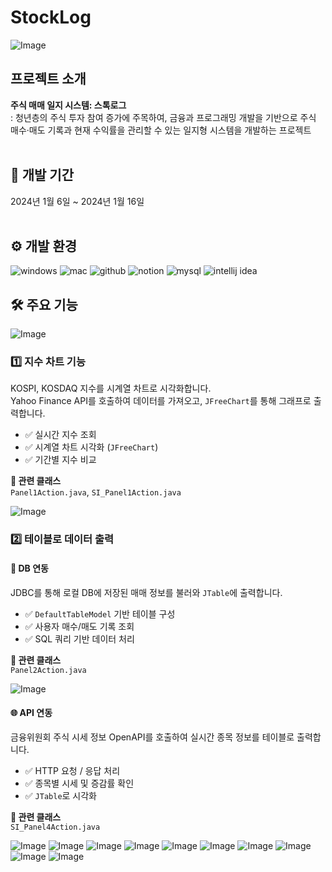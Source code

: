 # StockLog


![Image](https://github.com/user-attachments/assets/ba32c498-19cc-4de2-9c6c-ddc725dfdeb7)
## 프로젝트 소개
**주식 매매 일지 시스템: 스톡로그**
</br>
: 청년층의 주식 투자 참여 증가에 주목하여, 금융과 프로그래밍 개발을 기반으로 주식 매수·매도 기록과 현재 수익률을 관리할 수 있는 일지형 시스템을 개발하는 프로젝트
</br></br>

## 📅 개발 기간
2024년 1월 6일 ~ 2024년 1월 16일
</br></br>

## ⚙ 개발 환경
![windows](https://img.shields.io/badge/Windows-0078D6?style=for-the-badge&logo=windows&logoColor=white)
![mac](https://img.shields.io/badge/mac%20os-000000?style=for-the-badge&logo=apple&logoColor=white)
![github](https://img.shields.io/badge/GitHub-100000?style=for-the-badge&logo=github&logoColor=white)
![notion](https://img.shields.io/badge/Notion-%23000000.svg?style=for-the-badge&logo=notion&logoColor=white)
![mysql](https://img.shields.io/badge/MySQL-005C84?style=for-the-badge&logo=mysql&logoColor=white)
![intellij idea](https://img.shields.io/badge/IntelliJ_IDEA-000000.svg?style=for-the-badge&logo=intellij-idea&logoColor=white)
</br>


## 🛠 주요 기능


![Image](https://github.com/user-attachments/assets/73bde540-25ae-42d5-909a-f3c759af6391)
### 1️⃣ 지수 차트 기능

KOSPI, KOSDAQ 지수를 시계열 차트로 시각화합니다.  
Yahoo Finance API를 호출하여 데이터를 가져오고, `JFreeChart`를 통해 그래프로 출력합니다.

- ✅ 실시간 지수 조회
- ✅ 시계열 차트 시각화 (`JFreeChart`)
- ✅ 기간별 지수 비교

**📂 관련 클래스**  
`Panel1Action.java`, `SI_Panel1Action.java`

![Image](https://github.com/user-attachments/assets/5ed9303f-18f2-476d-9243-72d1bbc5d393)


### 2️⃣ 테이블로 데이터 출력

#### 📌 DB 연동
JDBC를 통해 로컬 DB에 저장된 매매 정보를 불러와 `JTable`에 출력합니다.

- ✅ `DefaultTableModel` 기반 테이블 구성
- ✅ 사용자 매수/매도 기록 조회
- ✅ SQL 쿼리 기반 데이터 처리

**📂 관련 클래스**  
`Panel2Action.java`

![Image](https://github.com/user-attachments/assets/3662dd29-6825-4a11-b9cf-ead21653f594)

#### 🌐 API 연동
금융위원회 주식 시세 정보 OpenAPI를 호출하여 실시간 종목 정보를 테이블로 출력합니다.

- ✅ HTTP 요청 / 응답 처리
- ✅ 종목별 시세 및 증감률 확인
- ✅ `JTable`로 시각화

**📂 관련 클래스**  
`SI_Panel4Action.java`

![Image](https://github.com/user-attachments/assets/a7893b7b-bfe4-46ab-8ec3-527ee3b9caca)
![Image](https://github.com/user-attachments/assets/c89bd978-76fd-4a69-ab60-543774f02564)
![Image](https://github.com/user-attachments/assets/76846f61-a648-4a66-8961-4bc45b283c96)
![Image](https://github.com/user-attachments/assets/b5028772-669f-4494-b53d-30dde0921c0e)
![Image](https://github.com/user-attachments/assets/8d4d5570-80ec-4121-891b-244fdc48b965)
![Image](https://github.com/user-attachments/assets/0c963b0d-b9ab-418e-9cf1-de3ec851fd55)
![Image](https://github.com/user-attachments/assets/83e73585-610d-4125-8d89-a928917e39ba)
![Image](https://github.com/user-attachments/assets/0f570e37-0093-4535-95c9-a125a92d9db5)
![Image](https://github.com/user-attachments/assets/5fc63524-9e76-4879-bdb7-ebb8735749a1)
![Image](https://github.com/user-attachments/assets/60665a75-6019-4edc-9fe4-9a393dce1d5e)
